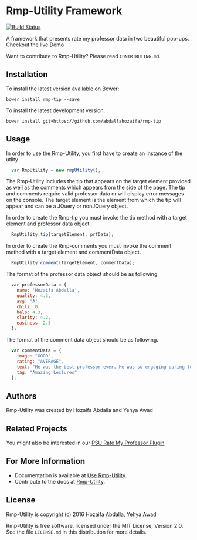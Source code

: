 Rmp-Utility Framework
=======
[![Build Status](https://travis-ci.org/jsdoc3/jsdoc.svg?branch=master)](http://travis-ci.org/jsdoc3/jsdoc) 

A framework that presents rate my professor data in two beautiful pop-ups. Checkout the live Demo

Want to contribute to Rmp-Utility? Please read `CONTRIBUTING.md`.

Installation 
------------

To install the latest version available on Bower:

    bower install rmp-tip --save

To install the latest development version:

    bower install git+https://github.com/abdallahozaifa/rmp-tip

Usage 
-----
In order to use the Rmp-Utility, you first have to create an instance of the utlity

```javascript
  var RmpUtility = new rmpUtility();
```

The Rmp-Utility includes the tip that appears on the target element provided as well as the comments which appears
from the side of the page. The tip and comments require valid professor data or will display error messages on the console. The target element is the element from which the tip will appear and can be a JQuery or nonJQuery object.

In order to create the Rmp-tip you must invoke the tip method with a target element and professor data object.

```javascript
  RmpUtility.tip(targetElement, prfData);
```

In order to create the Rmp-comments you must invoke the comment method with a target element and commentData object.

```javascript
  RmpUtility.comment(targetElement, commentData);
```

The format of the professor data object should be as following.

```javascript
  var professorData = {
    name: 'Hozaifa Abdalla',
    quality: 4.3,
    avg: 'A',
    chili: 0,
    help: 4.3,
    clarity: 4.2,
    easiness: 2.3
  };
```

The format of the comment data object should be as following.

```javascript
  var commentData = {
    image: "GOOD",
    rating: "AVERAGE",
    text: "He was the best professor ever. He was so engaging during lectures and really made you think. Yeah there was a lot of work but it wasn't so bad considering you learned a lot from it.",
    tag: "Amazing Lectures"
  };
```

Authors
-------
Rmp-Utility was created by Hozaifa Abdalla and Yehya Awad

Related Projects
----------------
You might also be interested in our [PSU Rate My Professor Plugin](https://chrome.google.com/webstore/detail/psu-rate-my-professor-plu/mgcgmhhcjfknhchpfnkfhkoemaglookl?hl=en)

For More Information
--------------------

+ Documentation is available at [Use Rmp-Utility](http://usejsdoc.org).
+ Contribute to the docs at [Rmp-Utility](https://github.com/awadYehya/rmp-tip).

License
-------

Rmp-Utility is copyright (c) 2016 Hozaifa Abdalla, Yehya Awad

Rmp-Utility is free software, licensed under the MIT License, Version 2.0. See
the file `LICENSE.md` in this distribution for more details.



